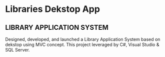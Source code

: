 # Libraries Dekstop App

## LIBRARY APPLICATION SYSTEM

Designed, developed, and launched a Library Application System based on dekstop using MVC concept. This project leveraged by C#, Visual Studio & SQL Server.
